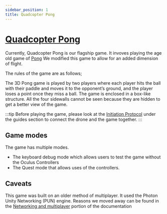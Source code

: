 ```yaml
---
sidebar_position: 1
title: Quadcopter Pong
---
```


# [Quadcopter Pong](https://github.com/quadcopter-ar/Quadcopter-Pong)

Currently, Quadcopter Pong is our flagship game. It invoves playing the age old game of [Pong](https://en.wikipedia.org/wiki/Pong)
We modified this game to allow for an added dimension of flight.

The rules of the game are as follows;

The 3D Pong game is played by two players where each player hits the ball with their paddle and moves it to the
opponent’s ground, and the player loses a point once they miss a ball. The game is enclosed in a box-like structure.
All the four sidewalls cannot be seen because they are hidden to get a better view of the game.

:::tip
Before playing the game, please look at the [Initiation Protocol](../guides/connecting-drone-to-game) under the guides section
to connect the drone and the game together.
:::

## Game modes
The game has multiple modes.
  - The keyboard debug mode which allows users to test the game without the Oculus Controllers
  - The Quest mode that allows uses of the controllers.

## Caveats
This game was built on an older method of multiplayer. It used the Photon Unity Networking (PUN) engine. Reasons we
moved away can be found in the [Networking and multiplayer](../getting-started/system-overview/game-system#networking-and-multiplayer)
portion of the documentation
